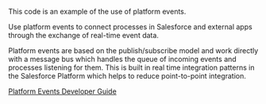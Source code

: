 This code is an example of the use of platform events.


Use platform events to connect processes in Salesforce and external apps through the exchange of real-time event data.

Platform events are based on the publish/subscribe model and work directly with a message bus which handles the queue of incoming events and processes listening for them. This is built in real time integration patterns in the Salesforce Platform which helps to reduce point-to-point integration.

[Platform Events Developer Guide](https://developer.salesforce.com/docs/atlas.en-us.platform_events.meta/platform_events/platform_events_intro.htm)


